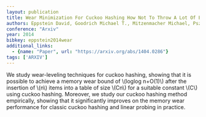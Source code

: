 ```yaml
---
layout: publication
title: Wear Minimization For Cuckoo Hashing How Not To Throw A Lot Of Eggs Into One Basket
authors: Eppstein David, Goodrich Michael T., Mitzenmacher Michael, Pszona Paweł
conference: "Arxiv"
year: 2014
bibkey: eppstein2014wear
additional_links:
  - {name: "Paper", url: "https://arxiv.org/abs/1404.0286"}
tags: ['ARXIV']
---
```

We study wear-leveling techniques for cuckoo hashing, showing that it is
possible to achieve a memory wear bound of \\(loglog n+O(1)\\) after the
insertion of \\(n\\) items into a table of size \\(Cn\\) for a suitable constant \\(C\\)
using cuckoo hashing. Moreover, we study our cuckoo hashing method empirically,
showing that it significantly improves on the memory wear performance for
classic cuckoo hashing and linear probing in practice.
